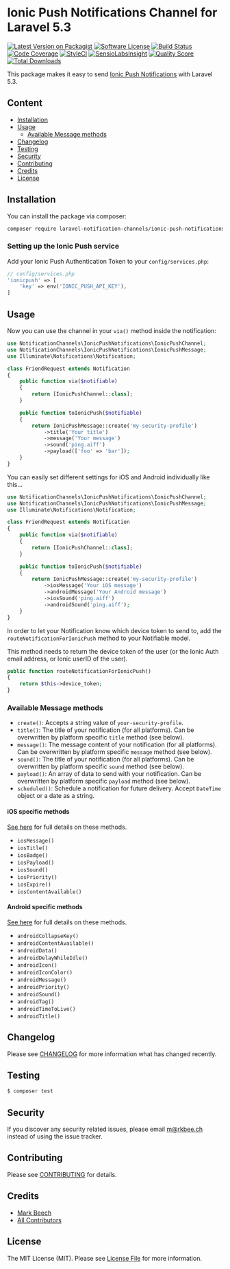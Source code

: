 # Ionic Push Notifications Channel for Laravel 5.3

[![Latest Version on Packagist](https://img.shields.io/packagist/v/laravel-notification-channels/ionic-push-notifications.svg?style=flat-square)](https://packagist.org/packages/laravel-notification-channels/ionic-push-notifications)
[![Software License](https://img.shields.io/badge/license-MIT-brightgreen.svg?style=flat-square)](LICENSE.md)
[![Build Status](https://img.shields.io/travis/laravel-notification-channels/ionic-push-notifications/master.svg?style=flat-square)](https://travis-ci.org/laravel-notification-channels/ionic-push-notifications)
[![Code Coverage](https://img.shields.io/scrutinizer/coverage/g/laravel-notification-channels/ionic-push-notifications/master.svg?style=flat-square)](https://scrutinizer-ci.com/g/laravel-notification-channels/ionic-push-notifications/?branch=master)
[![StyleCI](https://styleci.io/repos/65854274/shield)](https://styleci.io/repos/65854274)
[![SensioLabsInsight](https://img.shields.io/sensiolabs/i/d4c4c26c-a469-40ce-903b-cd49d2269373.svg?style=flat-square)](https://insight.sensiolabs.com/projects/d4c4c26c-a469-40ce-903b-cd49d2269373)
[![Quality Score](https://img.shields.io/scrutinizer/g/laravel-notification-channels/ionic-push-notifications.svg?style=flat-square)](https://scrutinizer-ci.com/g/laravel-notification-channels/ionic-push-notifications)
[![Total Downloads](https://img.shields.io/packagist/dt/laravel-notification-channels/ionic-push-notifications.svg?style=flat-square)](https://packagist.org/packages/laravel-notification-channels/ionic-push-notifications)

This package makes it easy to send [Ionic Push Notifications](http://docs.ionic.io/docs/push-overview) with Laravel 5.3.

## Content

- [Installation](#installation)
- [Usage](#usage)
	- [Available Message methods](#available-message-methods)
- [Changelog](#changelog)
- [Testing](#testing)
- [Security](#security)
- [Contributing](#contributing)
- [Credits](#credits)
- [License](#license)


## Installation

You can install the package via composer:

``` bash
composer require laravel-notification-channels/ionic-push-notifications
```

### Setting up the Ionic Push service

Add your Ionic Push Authentication Token to your `config/services.php`:

```php
// config/services.php
'ionicpush' => [
    'key' => env('IONIC_PUSH_API_KEY'),
]
```


## Usage

Now you can use the channel in your `via()` method inside the notification:

```php
use NotificationChannels\IonicPushNotifications\IonicPushChannel;
use NotificationChannels\IonicPushNotifications\IonicPushMessage;
use Illuminate\Notifications\Notification;

class FriendRequest extends Notification
{
    public function via($notifiable)
    {
        return [IonicPushChannel::class];
    }

    public function toIonicPush($notifiable)
    {
        return IonicPushMessage::create('my-security-profile')
            ->title('Your title')
            ->message('Your message')
            ->sound('ping.aiff')
            ->payload(['foo' => 'bar']);
    }
}
```

You can easily set different settings for iOS and Android individually like this...

```php
use NotificationChannels\IonicPushNotifications\IonicPushChannel;
use NotificationChannels\IonicPushNotifications\IonicPushMessage;
use Illuminate\Notifications\Notification;

class FriendRequest extends Notification
{
    public function via($notifiable)
    {
        return [IonicPushChannel::class];
    }

    public function toIonicPush($notifiable)
    {
        return IonicPushMessage::create('my-security-profile')
            ->iosMessage('Your iOS message')
            ->androidMessage('Your Android message')
            ->iosSound('ping.aiff')
            ->androidSound('ping.aiff');
    }
}
```

In order to let your Notification know which device token to send to, add the `routeNotificationForIonicPush` method to your Notifiable model.

This method needs to return the device token of the user (or the Ionic Auth email address, or Ionic userID of the user).

```php
public function routeNotificationForIonicPush()
{
    return $this->device_token;
}
```

### Available Message methods

- `create()`: Accepts a string value of `your-security-profile`.
- `title()`: The title of your notification (for all platforms). Can be overwritten by platform specific `title` method (see below).
- `message()`: The message content of your notification (for all platforms). Can be overwritten by platform specific `message` method (see below). 
- `sound()`: The title of your notification (for all platforms). Can be overwritten by platform specific `sound` method (see below).
- `payload()`: An array of data to send with your notification. Can be overwritten by platform specific `payload` method (see below).
- `scheduled()`: Schedule a notification for future delivery. Accept `DateTime` object or a date as a string.

#### iOS specific methods
[See here](http://docs.ionic.io/v2.0.0-beta/docs/push-sending-push#section-basic-api-usage) for full details on these methods.
- `iosMessage()`
- `iosTitle()`
- `iosBadge()`
- `iosPayload()`
- `iosSound()`
- `iosPriority()`
- `iosExpire()`
- `iosContentAvailable()`

#### Android specific methods
[See here](http://docs.ionic.io/v2.0.0-beta/docs/push-sending-push#section-basic-api-usage) for full details on these methods.
- `androidCollapseKey()`
- `androidContentAvailable()`
- `androidData()`
- `androidDelayWhileIdle()`
- `androidIcon()`
- `androidIconColor()`
- `androidMessage()`
- `androidPriority()`
- `androidSound()`
- `androidTag()`
- `androidTimeToLive()`
- `androidTitle()`


## Changelog

Please see [CHANGELOG](CHANGELOG.md) for more information what has changed recently.

## Testing

``` bash
$ composer test
```

## Security

If you discover any security related issues, please email m@rkbee.ch instead of using the issue tracker.

## Contributing

Please see [CONTRIBUTING](CONTRIBUTING.md) for details.

## Credits

- [Mark Beech](https://github.com/JayBizzle)
- [All Contributors](../../contributors)

## License

The MIT License (MIT). Please see [License File](LICENSE.md) for more information.
